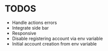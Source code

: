 # TODOS

- Handle actions errors
- Integrate side bar
- Responsive
- Disable registering account via env variable
- Initial account creation from env variable
